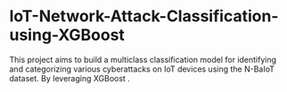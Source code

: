 # IoT-Network-Attack-Classification-using-XGBoost
This project aims to build a multiclass classification model for identifying and categorizing various cyberattacks on IoT devices using the N-BaIoT dataset. By leveraging XGBoost .
